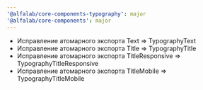 ```yaml
---
'@alfalab/core-components-typography': major
'@alfalab/core-components': major
---
```


- Исправление атомарного экспорта Text => TypographyText
- Исправление атомарного экспорта Title => TypographyTitle
- Исправление атомарного экспорта TitleResponsive => TypographyTitleResponsive
- Исправление атомарного экспорта TitleMobile => TypographyTitleMobile
